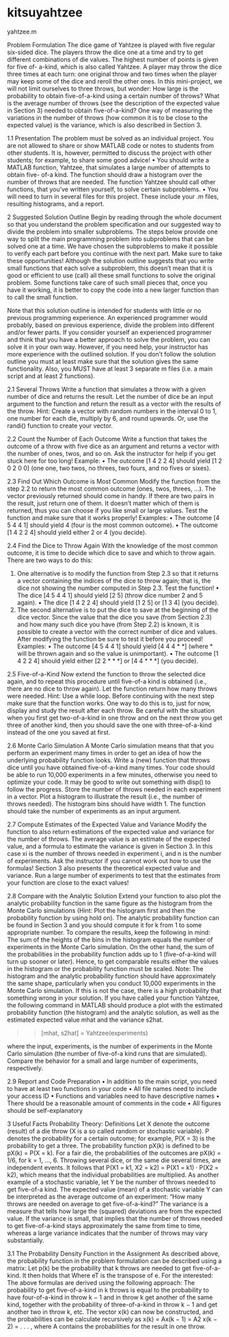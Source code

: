 # kitsuyahtzee
yahtzee.m

Problem Formulation
The dice game of Yahtzee is played with five regular six-sided dice. The players throw the dice one at a
time and try to get different combinations of die values. The highest number of points is given for five of-
a-kind, which is also called Yahtzee. A player may throw the dice three times at each turn: one original
throw and two times when the player may keep some of the dice and reroll the other ones.
In this mini-project, we will not limit ourselves to three throws, but wonder: How large is the probability
to obtain five-of-a-kind using a certain number of throws? What is the average number of throws (see the
description of the expected value in Section 3) needed to obtain five-of-a-kind? One way of measuring the
variations in the number of throws (how common it is to be close to the expected value) is the variance,
which is also described in Section 3.

1.1 Presentation
The problem must be solved as an individual project. You are not allowed to share or show MATLAB code
or notes to students from other students. It is, however, permitted to discuss the project with other
students; for example, to share some good advice!
• You should write a MATLAB function, Yahtzee, that simulates a large number of attempts to obtain five-
of-a kind. The function should draw a histogram over the number of throws that are needed. The function
Yahtzee should call other functions, that you’ve written yourself, to solve certain subproblems.
• You will need to turn in several files for this project. These include your .m files, resulting histograms,
and a report.

2 Suggested Solution Outline
Begin by reading through the whole document so that you understand the problem specification and our
suggested way to divide the problem into smaller subproblems.
The steps below provide one way to split the main programming problem into subproblems that can be
solved one at a time. We have chosen the subproblems to make it possible to verify each part before you
continue with the next part. Make sure to take these opportunities! Although the solution outline suggests
that you write small functions that each solve a subproblem, this doesn’t mean that it is good or efficient
to use (call) all these small functions to solve the original problem. Some functions take care of such small
pieces that, once you have it working, it is better to copy the code into a new larger function than to call
the small function.

Note that this solution outline is intended for students with little or no previous programming experience.
An experienced programmer would probably, based on previous experience, divide the problem into
different and/or fewer parts. If you consider yourself an experienced programmer and think that you have
a better approach to solve the problem, you can solve it in your own way. However, if you need help, your
instructor has more experience with the outlined solution. If you don’t follow the solution outline you must
at least make sure that the solution gives the same functionality. Also, you MUST have at least 3 separate
m files (i.e. a main script and at least 2 functions).

2.1 Several Throws
Write a function that simulates a throw with a given number of dice and returns the result. Let the number
of dice be an input argument to the function and return the result as a vector with the results of the throw.
Hint: Create a vector with random numbers in the interval 0 to 1, one number for each die, multiply by 6,
and round upwards. Or, use the randi() function to create your vector.

2.2 Count the Number of Each Outcome
Write a function that takes the outcome of a throw with five dice as an argument and returns a vector with
the number of ones, twos, and so on. Ask the instructor for help if you get stuck here for too long!
Example:
• The outcome [1 4 2 2 4] should yield [1 2 0 2 0 0] (one one, two twos, no threes, two fours, and no fives or
sixes).

2.3 Find Out Which Outcome is Most Common
Modify the function from the step 2.2 to return the most common outcome (ones, twos, threes, ...). The
vector previously returned should come in handy. If there are two pairs in the result, just return one of
them. It doesn’t matter which of them is returned, thus you can choose if you like small or large values.
Test the function and make sure that it works properly!
Examples:
• The outcome [4 5 4 4 1] should yield 4 (four is the most common outcome).
• The outcome [1 4 2 2 4] should yield either 2 or 4 (you decide).

2.4 Find the Dice to Throw Again
With the knowledge of the most common outcome, it is time to decide which dice to save and which to
throw again. There are two ways to do this:
1. One alternative is to modify the function from Step 2.3 so that it returns a vector containing the indices of
the dice to throw again; that is, the dice not showing the number computed in Step 2.3. Test the function!
• The dice [4 5 4 4 1] should yield [2 5] (throw dice number 2 and 5 again).
• The dice [1 4 2 2 4] should yield [1 2 5] or [1 3 4] (you decide).
2. The second alternative is to put the dice to save at the beginning of the dice vector. Since the value that
the dice you save (from Section 2.3) and how many such dice you have (from Step 2.2) is known, it is
possible to create a vector with the correct number of dice and values. After modifying the function be
sure to test it before you proceed!
Examples:
• The outcome [4 5 4 4 1] should yield [4 4 4 * *] (where * will be thrown again and so the value is
unimportant).
• The outcome [1 4 2 2 4] should yield either [2 2 * * *] or [4 4 * * *] (you decide).

2.5 Five-of-a-Kind
Now extend the function to throw the selected dice again, and to repeat this procedure until five-of-a kind
is obtained (i.e., there are no dice to throw again). Let the function return how many throws were needed.
Hint: Use a while loop.
Before continuing with the next step make sure that the function works. One way to do this is to, just for
now, display and study the result after each throw.
Be careful with the situation when you first get two-of-a-kind in one throw and on the next throw you get
three of another kind, then you should save the one with three-of-a-kind instead of the one you saved at
first.

2.6 Monte Carlo Simulation
A Monte Carlo simulation means that that you perform an experiment many times in order to get an idea
of how the underlying probability function looks. Write a (new) function that throws dice until you have
obtained five-of-a-kind many times. Your code should be able to run 10,000 experiments in a few minutes,
otherwise you need to optimize your code. It may be good to write out something with disp() to follow the
progress. Store the number of throws needed in each experiment in a vector. Plot a histogram to illustrate
the result (i.e., the number of throws needed). The histogram bins should have width 1. The function
should take the number of experiments as an input argument.

2.7 Compute Estimates of the Expected Value and Variance
Modify the function to also return estimations of the expected value and variance for the number of
throws. The average value is an estimate of the expected value, and a formula to estimate the variance is
given in Section 3. In this case xi is the number of throws needed in experiment i, and n is the number of
experiments. Ask the instructor if you cannot work out how to use the formulas!
Section 3 also presents the theoretical expected value and variance. Run a large number of experiments
to test that the estimates from your function are close to the exact values!

2.8 Compare with the Analytic Solution
Extend your function to also plot the analytic probability function in the same figure as the histogram from
the Monte Carlo simulations (Hint: Plot the histogram first and then the probability function by using hold
on). The analytic probability function can be found in Section 3 and you should compute it for k from 1 to
some appropriate number. To compare the results, keep the following in mind: The sum of the heights of
the bins in the histogram equals the number of experiments in the Monte Carlo simulation. On the other
hand, the sum of the probabilities in the probability function adds up to 1 (five-of-a-kind will turn up sooner
or later). Hence, to get comparable results either the values in the histogram or the probability function
must be scaled.
Note: The histogram and the analytic probability function should have approximately the same shape,
particularly when you conduct 10,000 experiments in the Monte Carlo simulation. If this is not the case,
there is a high probability that something wrong in your solution.
If you have called your function Yahtzee, the following command in MATLAB should produce a plot with
the estimated probability function (the histogram) and the analytic solution, as well as the estimated
expected value mhat and the variance s2hat.
>> [mhat, s2hat] = Yahtzee(experiments)

where the input, experiments, is the number of experiments in the Monte Carlo simulation (the number
of five-of-a kind runs that are simulated). Compare the behavior for a small and large number of
experiments, respectively.

2.9 Report and Code Preparation
• In addition to the main script, you need to have at least two functions in your code
• All file names need to include your access ID
• Functions and variables need to have descriptive names
• There should be a reasonable amount of comments in the code
• All figures should be self-explanatory

3 Useful Facts
Probability Theory: Definitions
Let X denote the outcome (result) of a die throw (X is a so called random or stochastic variable). P denotes
the probability for a certain outcome; for example, P(X = 3) is the probability to get a three.
The probability function pX(k) is defined to be pX(k) = P(X = k).
For a fair die, the probabilities of the outcomes are pX(k) = 1/6, for k = 1, ..., 6.
Throwing several dice, or the same die several times, are independent events. It follows that P(X1 = k1, X2 =
k2) = P(X1 = k1) · P(X2 = k2), which means that the individual probabilities are multiplied.
As another example of a stochastic variable, let Y be the number of throws needed to get five-of-a kind.
The expected value (mean) of a stochastic variable Y can be interpreted as the average outcome of an
experiment: “How many throws are needed on average to get five-of-a-kind?”
The variance is a measure that tells how large the (squared) deviations are from the expected value. If the
variance is small, that implies that the number of throws needed to get five-of-a-kind stays approximately
the same from time to time, whereas a large variance indicates that the number of throws may vary
substantially.

3.1 The Probability Density Function in the Assignment
As described above, the probability function in the problem formulation can be described using a matrix:
Let p(k) be the probability that k throws are needed to get five-of-a-kind. It then holds that
Where eT is the transpose of e.
For the interested: The above formulas are derived using the following approach: The probability to get
five-of-a-kind in k throws is equal to the probability to have four-of-a-kind in throw k − 1 and in throw k
get another of the same kind, together with the probability of three-of-a-kind in throw k − 1 and get
another two in throw k, etc. The vector x(k) can now be constructed,
and the probabilities can be calculate recursively as x(k) = Ax(k − 1) = A2 x(k − 2) = . . . , where A contains
the probabilities for the result in one throw.
